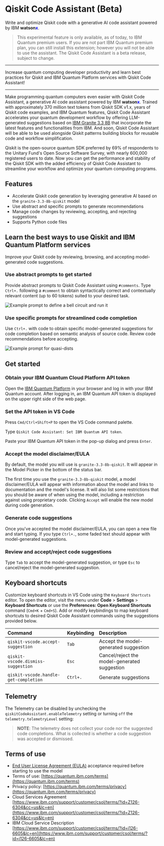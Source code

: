 # Qiskit Code Assistant (Beta)

Write and optimize Qiskit code with a generative AI code assistant powered by IBM **watson<span style="color:blue;">x</span>**.

> This experimental feature is only available, as of today, to IBM Quantum premium users.
  If you are not part IBM Quantum premium plan, you can still install this extension; however you will not be able to use the assistant.
  The Qiskit Code Assistant is a beta release, subject to change.

**************

Increase quantum computing developer productivity and learn best practices for Qiskit and IBM Quantum Platform services with Qiskit Code Assistant!

**************

Make programming quantum computers even easier with Qiskit Code Assistant, a generative AI code assistant powered by IBM **watson<span style="color:blue;">x</span>**. Trained with approximately 370 million text tokens from Qiskit SDK v1.x, years of Qiskit code examples, and IBM Quantum features, Qiskit Code Assistant accelerates your quantum development workflow by offering LLM-generated suggestions based on [IBM Granite 3.3 8B](https://www.ibm.com/products/watsonx-ai/foundation-models) that incorporate the latest features and functionalities from IBM. And soon, Qiskit Code Assistant will be able to be used alongside Qiskit patterns building blocks for reusable code and workflow simplification.

Qiskit is the open-source quantum SDK preferred by 69% of respondents to the Unitary Fund's Open Source Software Survey, with nearly 600,000 registered users to date. Now you can get the performance and stability of the Qiskit SDK with the added efficiency of Qiskit Code Assistant to streamline your workflow and optimize your quantum computing programs.

## Features

* Accelerate Qiskit code generation by leveraging generative AI based on the `granite-3.3-8b-qiskit` model
* Use abstract and specific prompts to generate recommendations
* Manage code changes by reviewing, accepting, and rejecting suggestions
* Supports Python code files

## Learn the best ways to use Qiskit and IBM Quantum Platform services

Improve your Qiskit code by reviewing, browsing, and accepting model-generated code suggestions.

### Use abstract prompts to get started

Provide abstract prompts to Qiskit Code Assistant using `#comments`. Type `Ctrl+.` following a `#comment` to obtain syntactically correct and contextually relevant content (up to 60 tokens) suited to your desired task.

![Example prompt to define a bell circuit and run it](https://raw.githubusercontent.com/Qiskit/qiskit-code-assistant-vscode/main/docs/gifs/define-bell-circ.gif)

### Use specific prompts for streamlined code completion

Use `Ctrl+.` with code to obtain specific model-generated suggestions for code completion based on semantic analysis of source code. Review code recommendations before accepting.

![Example prompt for quasi-dists](https://raw.githubusercontent.com/Qiskit/qiskit-code-assistant-vscode/main/docs/gifs/coupling-map-svc.gif)

## Get started

### Obtain your IBM Quantum Cloud Platform API token

Open the [IBM Quantum Platform](https://quantum.cloud.ibm.com/) in your browser and log in with your IBM Quantum account. After logging in, an IBM Quantum API token is displayed on the upper right side of the web page.

### Set the API token in VS Code

Press `Cmd/Ctrl+Shift+P` to open the VS Code command palette.

Type `Qiskit Code Assistant: Set IBM Quantum API token`.

Paste your IBM Quantum API token in the pop-up dialog and press `Enter`.

### Accept the model disclaimer/EULA

By default, the model you will use is `granite-3.3-8b-qiskit`. It will appear in the Model Picker in the bottom of the status bar.

The first time you use the `granite-3.3-8b-qiskit` model, a model disclaimer/EULA will appear with information about the model and links to documentation and the model's license. It will also list some restrictions that you should be aware of when using the model, including a restriction against using proprietary code. Clicking `Accept` will enable the new model during code generation.

### Generate code suggestions

Once you've accepted the model disclaimer/EULA, you can open a new file and start typing. If you type `Ctrl+.`, some faded text should appear with model-generated suggestions.

### Review and accept/reject code suggestions

Type `Tab` to accept the model-generated suggestion, or type `Esc` to cancel/reject the model-generated suggestion.

## Keyboard shortcuts

Customize keyboard shortcuts in VS Code using the `Keyboard Shortcuts` editor. To open the editor, visit the menu under **Code** > **Settings** > **Keyboard Shortcuts** or use the **Preferences: Open Keyboard Shortcuts** command (`Cmd+K` + `Cmd+S`). Add or modify keybindings to map keyboard shortcuts to desired Qiskit Code Assistant commands using the suggestions provided below.

| **Command**                | **Keybinding**                    | **Description**           |
|:---------------------------|:----------------------------------------|:--------------------------|
| `qiskit-vscode.accept-suggestion` | `Tab` | Accept the model-generated suggestion |
| `qiskit-vscode.dismiss-suggestion` | `Esc` | Cancel/reject the model-generated suggestion |
| `qiskit-vscode.handle-get-completion` | `Ctrl+.`                | Generate suggestions |

## Telemetry

The Telemetry can be disabled by unchecking the `qiskitCodeAssistant.enableTelemetry` setting or turning `off` the `telemetry.telemetryLevel` setting:

   > **NOTE**: The telemetry does not collect your code nor the suggested code completions. What is collected is whether a code suggestion was accepted or dismissed.

## Terms of use

* [End User License Agreement (EULA)](https://github.com/Qiskit/qiskit-code-assistant-vscode/blob/main/docs/EULA.md) acceptance required before starting to use the model
* Terms of use: [https://quantum.ibm.com/terms](https://quantum.ibm.com/terms)
* Privacy policy: [https://quantum.ibm.com/terms/privacy](https://quantum.ibm.com/terms/privacy)
* Cloud Services Agreement [https://www.ibm.com/support/customer/csol/terms/?id=Z126-6304&cc=us&lc=en](https://www.ibm.com/support/customer/csol/terms/?id=Z126-6304&cc=us&lc=en)
* IBM Cloud Service Description [https://www.ibm.com/support/customer/csol/terms/?id=i126-6605&lc=en](https://www.ibm.com/support/customer/csol/terms/?id=i126-6605&lc=en)
